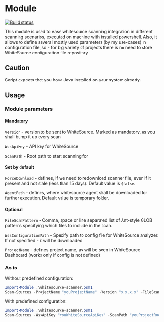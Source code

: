 # Module

[![Build status](https://dev.azure.com/dobryak/NugetsAndExtensions/_apis/build/status/NuGet/Scanners-WhiteSource.PowerShell)](https://dev.azure.com/dobryak/NugetsAndExtensions/_build/latest?definitionId=4)

This module is used to ease whitesource scanning integration in different scanning scenarios, executed on machine with installed powershell. Also, it allows to define several mostly used parameters (by my use-cases) in configuration file, so - for big variety of projects there is no need to store WhiteSource configuration file repository.

## Caution

Script expects that you have Java installed on your system already.

## Usage

### Module parameters

#### Mandatory

```Version``` - version to be sent to WhiteSource. Marked as mandatory, as you shall bump it up every scan.

```WssApiKey``` - API key for WhiteSource

```ScanPath``` - Root path to start scanning for

#### Set by default

```ForceDownload``` - defines, if we need to redownload scanner file, even if it present and not stale (less than 15 days). Default value is ```$false```.

```AgentPath``` - defines, where whitesource agent shall be downloaded for further execution. Default value is temporary folder.

#### Optional

```FileScanPattern``` - Comma, space or line separated list of Ant-style GLOB patterns specifying which files to include in the scan. 

```WssConfigurationPath``` - Specify path to config file for WhiteSource analyzer. If not specified - it will be downloaded

```ProjectName``` - defines project name, as will be seen in WhiteSource Dashboard (works only if config is not defined)

### As is

Without predefined configuration:

```powershell
Import-Module .\whitesource-scanner.psm1
Scan-Sources -ProjectName "youProjectName" -Version "x.x.x.x" -FileScanPattern "**/*.cs **/*.js **/*.scss **/*.jsx" -WssApiKey "youWhiteSourceApiKey" -ScanPath "youProjectRootFolder"
```

With predefined configuration:

```powershell
Import-Module .\whitesource-scanner.psm1
Scan-Sources -WssApiKey "youWhiteSourceApiKey" -ScanPath "youProjectRootFolder" -Version "x.x.x.x"  -WssConfigurationPath "youWhiteSourceConfigFile"
```